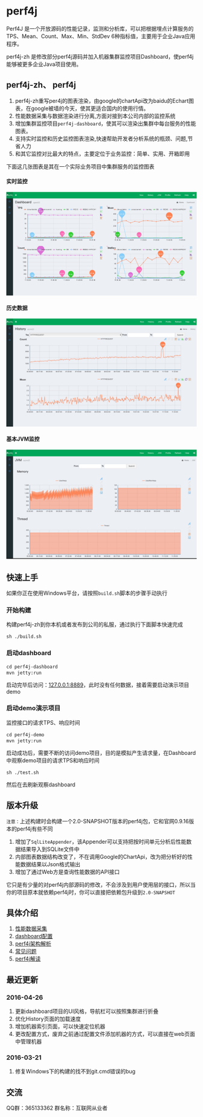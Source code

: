# perf4j

Perf4J 是一个开放源码的性能记录，监测和分析库，可以把根据埋点计算服务的TPS、Mean、Count、Max、Min、StdDev 6种指标值，主要用于企业Java应用程序。

perf4j-zh 是修改部分perf4j源码并加入机器集群监控项目Dashboard，使perf4j能够被更多企业Java项目使用。

## perf4j-zh、 perf4j

1. perf4j-zh重写per4j的图表渲染，由google的chartApi改为baidu的Echart图表，在google被墙的今天，使其更适合国内的使用行情。
1. 性能数据采集与数据渲染进行分离,方面对接到本公司内部的监控系统
1. 增加集群监控项目`perf4j-dashboard`，使其可以渲染出集群中每台服务的性能图表。
1. 支持实时监控和历史监控图表渲染,快速帮助开发者分析系统的瓶颈、问题,节省人力
1. 和其它监控对比最大的特点，主要定位于业务监控：简单、实用、开箱即用

下面这几张图表是其在一个实际业务项目中集群服务的监控图表

#### 实时监控

![Alt text](./doc/Pef4j___now.jpg)

#### 历史数据

![Alt text](./doc/Pef4j___history.jpg)

#### 基本JVM监控

![Alt text](./doc/perf4j__jvm.jpg)

## 快速上手

如果你正在使用Windows平台，请按照`build.sh`脚本的步骤手动执行

### 开始构建

构建perf4j-zh到你本机或者发布到公司的私服，通过执行下面脚本快速完成

    sh ./build.sh

### 启动dashboard
    
    cd perf4j-dashboard
    mvn jetty:run
    
启动完毕后访问：[127.0.0.1:8889](http://127.0.0.1:8889)，此时没有任何数据，接着需要启动演示项目demo

### 启动demo演示项目

监控接口的请求TPS、响应时间
 
    cd perf4j-demo
    mvn jetty:run
    
启动成功后，需要不断的访问demo项目，目的是模拟产生请求量，在Dashboard中观察demo项目的请求TPS和响应时间
    
    sh ./test.sh

然后在去刷新观察dashboard
   
## 版本升级

`注意：`上述构建时会构建一个2.0-SNAPSHOT版本的perf4j包，它和官网0.9.16版本的perf4j有些不同

1. 增加了`SqlLiteAppender`，该Appender可以支持把按时间单元分析后性能数据结果导入到SQLite文件中
1. 内部图表数据结构改变了，不在调用Google的ChartApi，改为把分析好的性能数据结果以Json格式输出
1. 增加了通过Web方是查询性能数据的API接口

它只是有少量的对perf4j内部源码的修改，不会涉及到用户使用层的接口，所以当你的项目原本就依赖perf4j时，你可以直接把依赖包升级到`2.0-SNAPSHOT`


## 具体介绍

1. [性能数据采集](./doc/perf4j_usage.md)
1. [dashboard配置](./doc/dashboard_usage.md)
1. [perf4j架构解析](https://raw.githubusercontent.com/WangJunTYTL/perf4j-zh/master/doc/perf4j架构解析.jpg)
1. [常见问题](./doc/qa.md)
1. [perf4j解读](./doc/perf4j_src.md)

## 最近更新

### 2016-04-26

1. 更新dashboard项目的UI风格，导航栏可以按照集群进行折叠
2. 优化History页面的加载速度
3. 增加机器索引页面，可以快速定位机器
4. 更改配置方式，废弃之前通过配置文件添加机器的方式，可以直接在web页面中管理机器

### 2016-03-21

1. 修复Windows下的构建的找不到git.cmd错误的bug

## 交流

QQ群：365133362 群名称：互联网从业者
   
   
